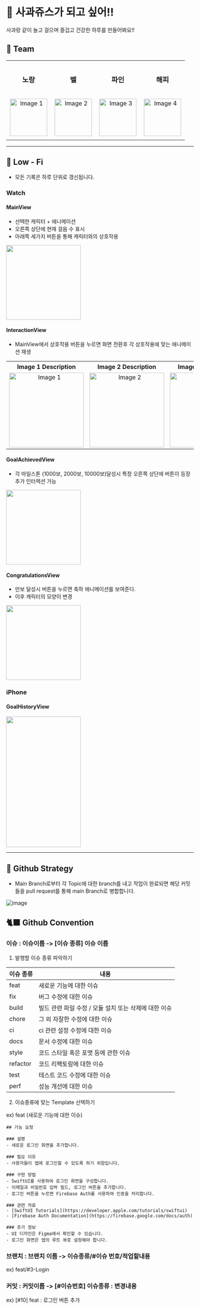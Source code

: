 # 🍎 사과쥬스가 되고 싶어!!
사과랑 같이 놀고 걸으며 즐겁고 건강한 하루를 만들어봐요!!



## 🧩 Team 
<table style="width: 100%; table-layout: fixed;">
  <tr>
    <td style="text-align: center; padding: 10px;">
      <h3>노랑</h3>
    </td>
    <td style="text-align: center; padding: 10px;">
      <h3>벨</h3>
    </td>
    <td style="text-align: center; padding: 10px;">
      <h3>파인</h3>
    </td>
    <td style="text-align: center; padding: 10px;">
      <h3>해피</h3>
    </td>
  </tr>
  <tr>
    <td style="text-align: center; padding: 10px;">
      <img src="https://github.com/FineAppleJuices/AppleJuice/assets/121593683/2d516a63-84df-4082-a2eb-de331ac21f4c" width="100" alt="Image 1">
    </td>
    <td style="text-align: center; padding: 10px;">
      <img src="https://github.com/FineAppleJuices/AppleJuice/assets/121593683/8b3e6d09-7459-40ff-870f-44e668d51a1b" width="100" alt="Image 2">
    </td>
    <td style="text-align: center; padding: 10px;">
      <img src= "https://github.com/FineAppleJuices/AppleJuice/assets/121593683/da57e123-6c7e-42f0-a89d-f71d3da206af" width="100" alt="Image 3">
    </td>
    <td style="text-align: center; padding: 10px;">
      <img src="https://github.com/FineAppleJuices/AppleJuice/assets/121593683/b78111b5-185d-4161-898d-9ef037a87546" width="100" alt="Image 4">
    </td>
  </tr>
</table>

---

## 🧬 Low - Fi
- 모든 기록은 하루 단위로 갱신됩니다. 

### Watch 
#### MainView
- 선택한 캐릭터 + 에니메이션
- 오른쪽 상단에 현재 걸음 수 표시
- 아래쪽 세가지 버튼을 통해 캐릭터와의 상호작용
<img src="https://github.com/FineAppleJuices/AppleJuice/assets/121593683/1a3fe90e-4dbe-422f-a27a-00a80a1a968a" width="200" height="200">



#### InteractionView
- MainView에서 상호작용 버튼을 누르면 화면 전환후 각 상호작용에 맞는 애니메이션 재생 
<table>
    <tr>
        <th style="text-align: center;">Image 1 Description</th>
        <th style="text-align: center;">Image 2 Description</th>
        <th style="text-align: center;">Image 3 Description</th>
    </tr>
    <tr>
        <td style="text-align: center;"><img src="https://github.com/FineAppleJuices/AppleJuice/assets/121593683/a5a996ca-8cc1-4bb4-a8e2-80b3f6f2cd5e" alt="Image 1" width="200" height="200"></td>
        <td style="text-align: center;"><img src="https://github.com/FineAppleJuices/AppleJuice/assets/121593683/cf94424b-3ba2-4ab7-a2dc-dcca8d2b06b9" alt="Image 2" width="200" height="200"></td>
        <td style="text-align: center;"><img src="https://github.com/FineAppleJuices/AppleJuice/assets/121593683/266f456e-f568-4670-a25a-043538f5c728" alt="Image 3" width="200" height="200"></td>
    </tr>
</table>


#### GoalAchievedView
- 각 마일스톤 (1000보, 2000보, 10000보)달성시 특정 오른쪽 상단에 버튼이 등장 추가 인터렉션 가능
<img src="https://github.com/FineAppleJuices/AppleJuice/assets/121593683/dd33ea84-727f-4343-b380-08f25fb98601" width="200" height="200">


#### CongratulationsView
- 만보 달성시 버튼을 누르면 축하 애니메이션를 보여준다.
- 이후 캐릭터의 모양이 변경 
<img src="https://github.com/FineAppleJuices/AppleJuice/assets/121593683/ae5a4167-d4eb-4eb2-8915-e1c4f7e6d6c7" width="200" height="200">


### iPhone

#### GoalHistoryView
<img src="https://github.com/FineAppleJuices/AppleJuice/assets/121593683/a3193bb1-48b0-4bc2-9d04-783833a67b18" width="200" height="350">


---
## 🧭 Github Strategy 
- Main Branch로부터 각 Topic에 대한 branch를 내고 작업이 완료되면 해당 커밋들을 pull request를 통해 main Branch로 병합합니다.

  
![image](https://github.com/FineAppleJuices/AppleJuice/assets/121593683/447eee07-efe6-4a86-9adf-eef90daf08f1)


## 🐈‍⬛ Github Convention

### 이슈 : 이슈이름 -> [이슈 종류] 이슈 이름 

1.  발행할 이슈 종류 파악하기
   <table>
  <thead>
    <tr>
      <th>이슈 종류</th>
      <th>내용</th>
    </tr>
  </thead>
  <tbody>
    <tr>
      <td>feat</td>
      <td>새로운 기능에 대한 이슈</td>
    </tr>
    <tr>
      <td>fix</td>
      <td>버그 수정에 대한 이슈</td>
    </tr>
    <tr>
      <td>build</td>
      <td>빌드 관련 파일 수정 / 모듈 설치 또는 삭제에 대한 이슈</td>
    </tr>
    <tr>
      <td>chore</td>
      <td>그 외 자잘한 수정에 대한 이슈</td>
    </tr>
    <tr>
      <td>ci</td>
      <td>ci 관련 설정 수정에 대한 이슈</td>
    </tr>
    <tr>
      <td>docs</td>
      <td>문서 수정에 대한 이슈</td>
    </tr>
    <tr>
      <td>style</td>
      <td>코드 스타일 혹은 포맷 등에 관한 이슈</td>
    </tr>
    <tr>
      <td>refactor</td>
      <td>코드 리팩토링에 대한 이슈</td>
    </tr>
    <tr>
      <td>test</td>
      <td>테스트 코드 수정에 대한 이슈</td>
    </tr>
    <tr>
      <td>perf</td>
      <td>성능 개선에 대한 이슈</td>
    </tr>
  </tbody>
</table>

2. 이슈종류에 맞는 Template 선택하기

ex) feat (새로운 기능에 대한 이슈) 
```
## 기능 요청

### 설명
- 새로운 로그인 화면을 추가합니다.

### 필요 이유
- 사용자들이 앱에 로그인할 수 있도록 하기 위함입니다.

### 구현 방법
- SwiftUI를 사용하여 로그인 화면을 구성합니다.
- 이메일과 비밀번호 입력 필드, 로그인 버튼을 추가합니다.
- 로그인 버튼을 누르면 Firebase Auth를 사용하여 인증을 처리합니다.

### 관련 자료
- [SwiftUI Tutorials](https://developer.apple.com/tutorials/swiftui)
- [Firebase Auth Documentation](https://firebase.google.com/docs/auth)

### 추가 정보
- UI 디자인은 Figma에서 확인할 수 있습니다.
- 로그인 화면은 앱의 루트 뷰로 설정해야 합니다.
```

### 브랜치 : 브랜치 이름 -> 이슈종류/#이슈 번호/적업할내용
ex) feat/#3-Login


### 커밋 : 커밋이름 -> [#이슈번호] 이슈종류 : 변경내용 
ex) [#10] feat : 로그인 버튼 추가 
